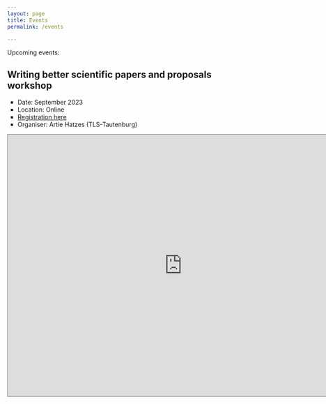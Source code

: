 ```yaml
---
layout: page
title: Events
permalink: /events

---
```


Upcoming events:

<h2>Writing better scientific papers and proposals workshop</h2>

<body>
      <ul type = "square">
         <li>Date: September 2023</li>
         <li>Location: Online</li>
         <li><a href="https://events.hifis.net/event/818">Registration here</a></li>
         <li>Organiser: Artie Hatzes (TLS-Tautenburg)</li>
      </ul>
</body>


<iframe src="https://calendar.google.com/calendar/embed?height=600&wkst=1&bgcolor=%23ffffff&ctz=Europe%2FBerlin&title=EXOWORLD%20EVENTS&showCalendars=1&hl=en_GB&src=ZXhvd29ybGQuZXVAZ21haWwuY29t&color=%23039BE5" style="border:solid 1px #777" width="800" height="600" frameborder="0" scrolling="no"></iframe>